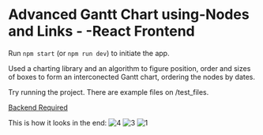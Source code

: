 # Advanced Gantt Chart using-Nodes and Links - -React Frontend
 
Run `npm start` (or `npm run dev`) to initiate the app.

Used a charting library and an algorithm to figure position, order and sizes of boxes to form an interconected Gantt chart, ordering the nodes by dates.

Try running the project. There are example files on /test_files.

[Backend Required](https://github.com/pbldmngz/Advanced-Gantt-Chart-using-Nodes-and-Links---Python-Backend)

This is how it looks in the end:
![4](https://github.com/pbldmngz/Advanced-Gantt-Chart-using-Nodes-and-Links---React-Frontend/assets/32307513/bf6d3e4b-d216-4ee7-8e29-b88a58394836)
![3](https://github.com/pbldmngz/Advanced-Gantt-Chart-using-Nodes-and-Links---React-Frontend/assets/32307513/c9aaca3f-6617-468a-8dee-a94190f27208)
![1](https://github.com/pbldmngz/Advanced-Gantt-Chart-using-Nodes-and-Links---React-Frontend/assets/32307513/9a4d237a-60f4-42e8-a810-02c4662806c1)
